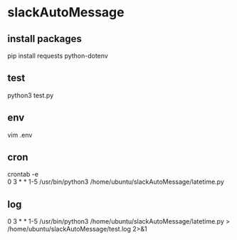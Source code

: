 # slackAutoMessage   
## install packages   
pip install requests python-dotenv   
   
## test   
python3 test.py   
   
## env   
vim .env   
   
## cron   
crontab -e   
0 3 * * 1-5 /usr/bin/python3 /home/ubuntu/slackAutoMessage/latetime.py   
   
## log   
0 3 * * 1-5 /usr/bin/python3 /home/ubuntu/slackAutoMessage/latetime.py > /home/ubuntu/slackAutoMessage/test.log 2>&1
